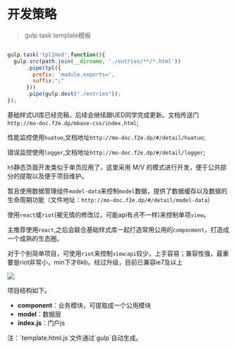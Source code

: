 # 开发策略


> gulp task template模板

```javascript

gulp.task('tpl2mod',function(){
  gulp.src(path.join(__dirname, './entries/**/*.html'))
      .pipe(tpl({
        prefix: 'module.exports=',
        suffix:";"
      }))
      .pipe(gulp.dest("./entries"));
});

```

基础样式UI库已经完稿，后续会继续跟UED同学完成更新。文档传送门`http://mo-doc.f2e.dp/mbase-css/index.html`;

性能监控使用`huatuo`,文档地址`http://mo-doc.f2e.dp/#/detail/huatuo`;

错误监控使用`logger`,文档地址`http://mo-doc.f2e.dp/#/detail/logger`;

`h5`静态页面开发类似于单页应用了，这里采用 M/V 的模式进行开发，便于公共部分的提取以及便于项目维护。

暂且使用数据管理组件`model-data`来控制`model`数据，提供了数据缓存以及数据的生命周期功能（文件地址：`http://mo-doc.f2e.dp/#/detail/model-data`）

使用`react`或`riot`(被无情的修改过，可能api有点不一样)来控制单项`view`。

主推荐使用`react`,之后会联合基础样式库一起打造常用公用的`componment`，打造成一个成熟的生态圈。

对于个别简单项目，可使用`riot`来控制`view`:`api`较少，上手容易；兼容性强，最重要是riot非常小，min下才6kb。经过升级，目前已兼容ie7及以上

<img src="/images/4-1.png"/>

项目结构如下。

- **component**：业务模块，可提取成一个公用模块
- **model**：数据层
- **index.js**：门户js



<aside class="notice">
  注：`template.html.js`文件通过`gulp`自动生成。
</aside>

